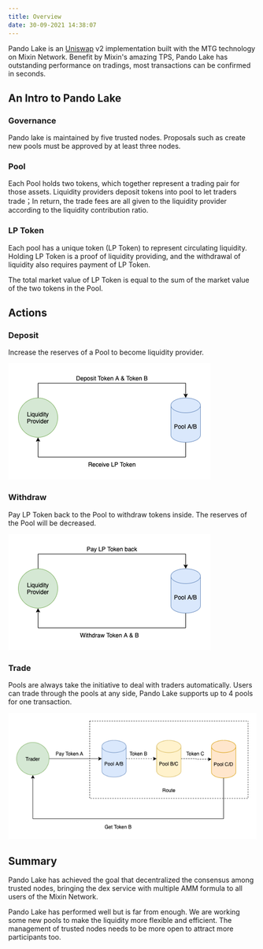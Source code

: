 ```yaml
---
title: Overview
date: 30-09-2021 14:38:07
---
```


Pando Lake is an [Uniswap](https://uniswap.org) v2 implementation built with the MTG technology on Mixin Network. Benefit by Mixin's amazing TPS, Pando Lake has outstanding performance on tradings, most transactions can be confirmed in seconds.

## An Intro to Pando Lake

### Governance

Pando lake is maintained by five trusted nodes. Proposals such as create new pools must be approved by at least three nodes.

### Pool

Each Pool holds two tokens, which together represent a trading pair for those assets. Liquidity providers deposit tokens into pool to let traders trade；In return, the trade fees are all given to the liquidity provider according to the liquidity contribution ratio.

### LP Token

Each pool has a unique token (LP Token) to represent circulating liquidity. Holding LP Token is a proof of liquidity providing, and the withdrawal of liquidity also requires payment of LP Token.

The total market value of LP Token is equal to the sum of the market value of the two tokens in the Pool.

## Actions

### Deposit

Increase the reserves of a Pool to become liquidity provider.

![deposit action](assets/pando_lake_deposit_action.png)

### Withdraw

Pay LP Token back to the Pool to withdraw tokens inside. The reserves of the Pool will be decreased.

![withdraw action](assets/pando_lake_withdraw_action.png)

### Trade

Pools are always take the initiative to deal with traders automatically. Users can trade through the pools at any side, Pando Lake supports up to 4 pools for one transaction.

![trade action](assets/pando_lake_trade_action.png)

## Summary

Pando Lake has achieved the goal that decentralized the consensus among trusted nodes, bringing the dex service with multiple AMM formula to all users of the Mixin Network.

Pando Lake has performed well but is far from enough. We are working some new pools to make the liquidity more flexible and efficient. The management of trusted nodes needs to be more open to attract more participants too.


